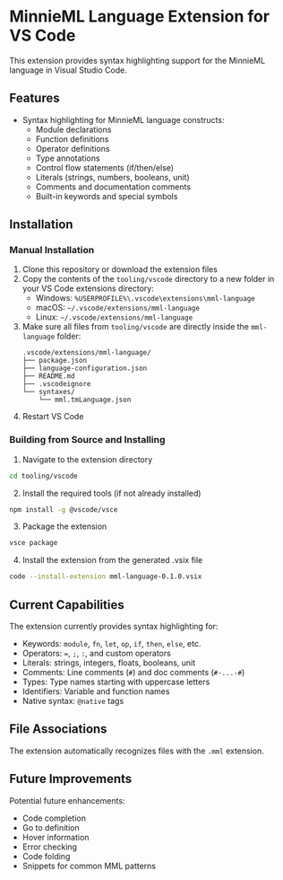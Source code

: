 # MinnieML Language Extension for VS Code

This extension provides syntax highlighting support for the MinnieML language in Visual Studio Code.

## Features

- Syntax highlighting for MinnieML language constructs:
  - Module declarations
  - Function definitions
  - Operator definitions
  - Type annotations
  - Control flow statements (if/then/else)
  - Literals (strings, numbers, booleans, unit)
  - Comments and documentation comments
  - Built-in keywords and special symbols

## Installation

### Manual Installation

1. Clone this repository or download the extension files
2. Copy the contents of the `tooling/vscode` directory to a new folder in your VS Code extensions directory:
   - Windows: `%USERPROFILE%\.vscode\extensions\mml-language`
   - macOS: `~/.vscode/extensions/mml-language`
   - Linux: `~/.vscode/extensions/mml-language`
3. Make sure all files from `tooling/vscode` are directly inside the `mml-language` folder:
   ```
   .vscode/extensions/mml-language/
   ├── package.json
   ├── language-configuration.json
   ├── README.md
   ├── .vscodeignore
   └── syntaxes/
       └── mml.tmLanguage.json
   ```
4. Restart VS Code

### Building from Source and Installing

1. Navigate to the extension directory

```bash
cd tooling/vscode
```

2. Install the required tools (if not already installed)

```bash
npm install -g @vscode/vsce
```

3. Package the extension

```bash
vsce package
```

4. Install the extension from the generated .vsix file

```bash
code --install-extension mml-language-0.1.0.vsix
```

## Current Capabilities

The extension currently provides syntax highlighting for:

- Keywords: `module`, `fn`, `let`, `op`, `if`, `then`, `else`, etc.
- Operators: `=`, `;`, `:`, and custom operators
- Literals: strings, integers, floats, booleans, unit
- Comments: Line comments (`#`) and doc comments (`#-...-#`)
- Types: Type names starting with uppercase letters
- Identifiers: Variable and function names
- Native syntax: `@native` tags

## File Associations

The extension automatically recognizes files with the `.mml` extension.

## Future Improvements

Potential future enhancements:

- Code completion
- Go to definition
- Hover information
- Error checking
- Code folding
- Snippets for common MML patterns
